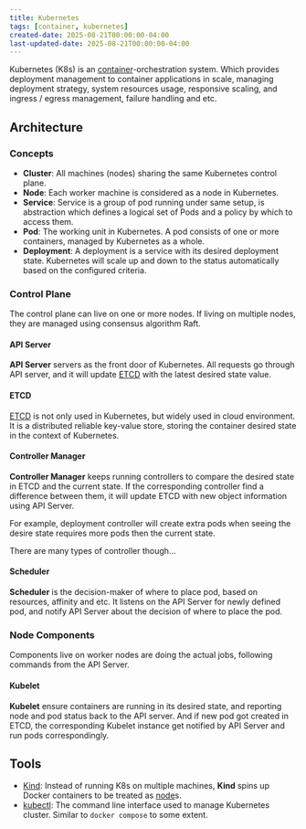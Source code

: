 ```yaml
---
title: Kubernetes
tags: [container, kubernetes]
created-date: 2025-08-21T00:00:00-04:00
last-updated-date: 2025-08-21T00:00:00-04:00
---
```


Kubernetes (K8s) is an [container](note/by/developer/container.md)-orchestration system. Which provides deployment management to container applications in scale, managing deployment strategy, system resources usage, responsive scaling, and ingress / egress management, failure handling and etc.

## Architecture

### Concepts

- **Cluster**: All machines (nodes) sharing the same Kubernetes control plane.
- **Node**: Each worker machine is considered as a node in Kubernetes.
- **Service**: Service is a group of pod running under same setup, is abstraction which defines a logical set of Pods and a policy by which to access them.
- **Pod**: The working unit in Kubernetes. A pod consists of one or more containers, managed by Kubernetes as a whole.
- **Deployment**: A deployment is a service with its desired deployment state. Kubernetes will scale up and down to the status automatically based on the configured criteria.

### Control Plane

The control plane can live on one or more nodes. If living on multiple nodes, they are managed using consensus algorithm Raft.

#### API Server

**API Server** servers as the front door of Kubernetes. All requests go through API server, and it will update [ETCD](#ETCD) with the latest desired state value.

#### ETCD

[ETCD](https://github.com/etcd-io/etcd) is not only used in Kubernetes, but widely used in cloud environment. It is a distributed reliable key-value store, storing the container desired state in the context of Kubernetes.

#### Controller Manager

**Controller Manager** keeps running controllers to compare the desired state in ETCD and the current state. If the corresponding controller find a difference between them, it will update ETCD with new object information using API Server.

For example, deployment controller will create extra pods when seeing the desire state requires more pods then the current state.

There are many types of controller though...

#### Scheduler

**Scheduler** is the decision-maker of where to place pod, based on resources, affinity and etc. It listens on the API Server for newly defined pod, and notify API Server about the decision of where to place the pod.

### Node Components

Components live on worker nodes are doing the actual jobs, following commands from the API Server.

#### Kubelet

**Kubelet** ensure containers are running in its desired state, and reporting node and pod status back to the API server. And if new pod got created in ETCD, the corresponding Kubelet instance get notified by API Server and run pods correspondingly.

## Tools

- [Kind](https://kind.sigs.k8s.io/): Instead of running K8s on multiple machines, **Kind** spins up Docker containers to be treated as [node](#Nodes)s.
- [kubectl](https://kubernetes.io/docs/reference/kubectl/): The command line interface used to manage Kubernetes cluster. Similar to `docker compose` to some extent.